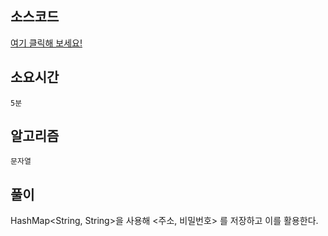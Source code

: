 ## 소스코드
[여기 클릭해 보세요!](https://github.com/BE-Archive/Algorithm-Study/blob/main/wnso-kim/Week_18/BOJ_17219_비밀번호찾기/BOJ_17219_비밀번호찾기.java)

## 소요시간
`5분`

## 알고리즘
`문자열`

## 풀이
HashMap<String, String>을 사용해 <주소, 비밀번호> 를 저장하고 이를 활용한다.